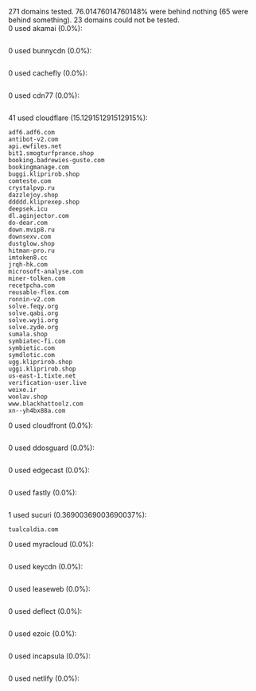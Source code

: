 271 domains tested. 76.01476014760148% were behind nothing (65 were behind something). 23 domains could not be tested.<br>
0 used akamai (0.0%):
```

```

0 used bunnycdn (0.0%):
```

```

0 used cachefly (0.0%):
```

```

0 used cdn77 (0.0%):
```

```

41 used cloudflare (15.129151291512915%):
```
adf6.adf6.com
antibot-v2.com
api.ewfiles.net
bit1.smogturfprance.shop
booking.badrewies-guste.com
bookingmanage.com
buggi.kliprirob.shop
comteste.com
crystalpvp.ru
dazzlejoy.shop
ddddd.kliprexep.shop
deepsek.icu
dl.aginjector.com
do-dear.com
down.mvip8.ru
downsexv.com
dustglow.shop
hitman-pro.ru
imtoken8.cc
jrqh-hk.com
microsoft-analyse.com
miner-tolken.com
recetpcha.com
reusable-flex.com
ronnin-v2.com
solve.feqy.org
solve.qabi.org
solve.wyji.org
solve.zyde.org
sumala.shop
symbiatec-fi.com
symbietic.com
symdlotic.com
ugg.kliprirob.shop
uggi.kliprirob.shop
us-east-1.tixte.net
verification-user.live
weixe.ir
woolav.shop
www.blackhattoolz.com
xn--yh4bx88a.com
```

0 used cloudfront (0.0%):
```

```

0 used ddosguard (0.0%):
```

```

0 used edgecast (0.0%):
```

```

0 used fastly (0.0%):
```

```

1 used sucuri (0.36900369003690037%):
```
tualcaldia.com
```

0 used myracloud (0.0%):
```

```

0 used keycdn (0.0%):
```

```

0 used leaseweb (0.0%):
```

```

0 used deflect (0.0%):
```

```

0 used ezoic (0.0%):
```

```

0 used incapsula (0.0%):
```

```

0 used netlify (0.0%):
```

```
